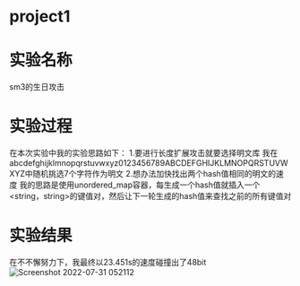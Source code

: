 # project1

# 实验名称
sm3的生日攻击


# 实验过程
在本次实验中我的实验思路如下：
1.要进行长度扩展攻击就要选择明文库
我在abcdefghijklmnopqrstuvwxyz0123456789ABCDEFGHIJKLMNOPQRSTUVWXYZ中随机挑选7个字符作为明文
2.想办法加快找出两个hash值相同的明文的速度
我的思路是使用unordered_map容器，每生成一个hash值就插入一个<string，string>的键值对，然后让下一轮生成的hash值来查找之前的所有键值对


# 实验结果
在不不懈努力下，我最终以23.451s的速度碰撞出了48bit
![Screenshot 2022-07-31 052112](https://user-images.githubusercontent.com/104854836/181996564-a7d9f163-bc1c-45c5-a05e-089faeaee7d2.jpg)




